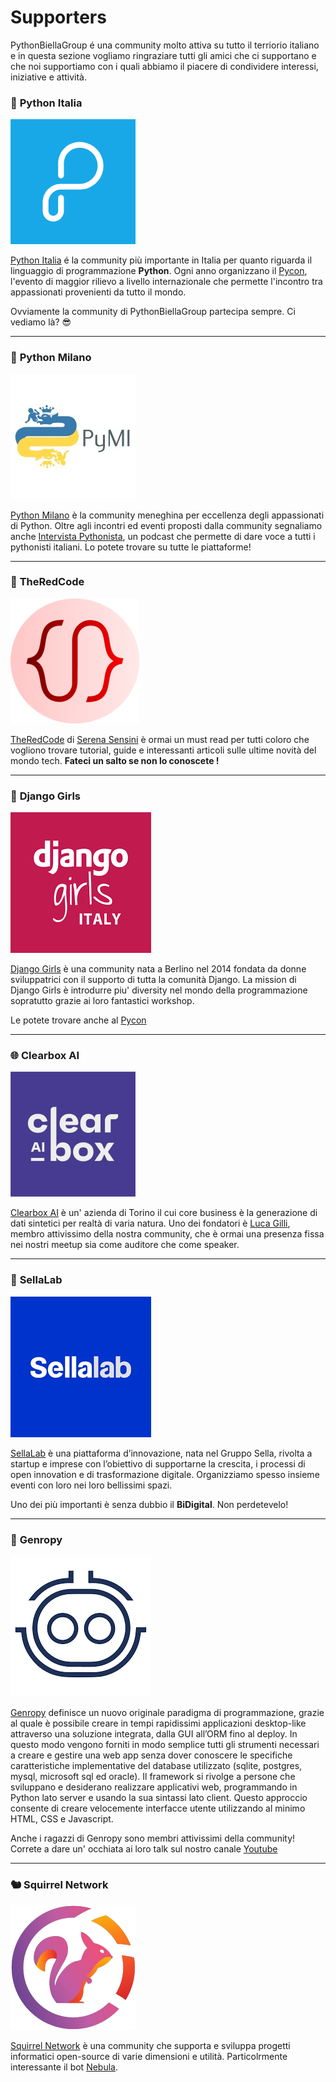 # Supporters

PythonBiellaGroup é una community molto attiva su tutto il terriorio italiano e in questa sezione vogliamo ringraziare tutti gli amici che ci supportano e che noi supportiamo con i quali abbiamo il piacere di condividere interessi, iniziative e attività.

### 🐍 **Python Italia**
![Image title](../static/images/supporters/python_italia_logo.png)

[Python Italia](http://www.python.it/) é la community più importante in Italia per quanto riguarda il linguaggio di programmazione **Python**. Ogni anno organizzano il [Pycon](https://pycon.it/en), l'evento di maggior rilievo a livello internazionale che permette l'incontro tra appassionati provenienti da tutto il mondo.

Ovviamente la community di PythonBiellaGroup partecipa sempre. Ci vediamo là? 😎

---

### 🐉 **Python Milano**

![Image title](../static/images/supporters/pymi_logo.jpg)

[Python Milano](https://milano.python.it/) è la community meneghina per eccellenza degli appassionati di Python. Oltre agli incontri ed eventi proposti dalla community segnaliamo anche [Intervista Pythonista](https://intervistapythonista.com/), un podcast che permette di dare voce a tutti i pythonisti italiani. Lo potete trovare su tutte le piattaforme!


---

### 🎒 **TheRedCode**

![Image title](../static/images/supporters/theredcode_logo.png)

[TheRedCode](https://www.theredcode.it) di [Serena Sensini](https://www.linkedin.com/in/serena-sensini/?originalSubdomain=it) è ormai un must read per tutti coloro che vogliono trovare tutorial, guide e interessanti articoli sulle ultime novità del mondo tech. **Fateci un salto se non lo conoscete !**

---
### 👩 **Django Girls**

![Image title](../static/images/supporters/django_girls_logo.png)

[Django Girls](https://www.fuzzybrains.org/) è una community nata a Berlino nel 2014 fondata da donne sviluppatrici con il supporto di tutta la comunità Django.
La mission di Django Girls è introdurre piu' diversity nel mondo della programmazione sopratutto grazie ai loro fantastici workshop.

Le potete trovare anche al [Pycon](https://djangogirls.org/en/pyconitalia/)


---
### 🌐 **Clearbox AI**

![Image title](../static/images/supporters/clearboxai_logo.jpg)

[Clearbox AI](https://www.clearbox.ai/) è un' azienda di Torino il cui core business è la generazione di dati sintetici per realtà di varia natura. Uno dei fondatori è [Luca Gilli](https://www.linkedin.com/in/luca-gilli/?originalSubdomain=it), membro attivissimo della nostra community, che è ormai una presenza fissa nei nostri meetup sia come auditore che come speaker.

---

### 🌌 **SellaLab**

![Image title](../static/images/supporters/sellalab_logo.png)

[SellaLab](https://sellalab.com/) è una piattaforma d’innovazione, nata nel Gruppo Sella, rivolta a startup e imprese con l’obiettivo di supportarne la crescita, i processi di open innovation e di trasformazione digitale.
Organizziamo spesso insieme eventi con loro nei loro bellissimi spazi.

Uno dei più importanti è senza dubbio il **BiDigital**. Non perdetevelo!

---

### 👾 **Genropy**

![Image title](../static/images/supporters/genropy_logo.png)

[Genropy](https://www.genropy.org/) definisce un nuovo originale paradigma di programmazione, grazie al quale è possibile creare in tempi rapidissimi applicazioni desktop-like attraverso una soluzione integrata, dalla GUI all’ORM fino al deploy. In questo modo vengono forniti in modo semplice tutti gli strumenti necessari a creare e gestire una web app senza dover conoscere le specifiche caratteristiche implementative del database utilizzato (sqlite, postgres, mysql, microsoft sql ed oracle).
Il framework si rivolge a persone che sviluppano e desiderano realizzare applicativi web, programmando in Python lato server e usando la sua sintassi lato client. Questo approccio consente di creare velocemente interfacce utente utilizzando al minimo HTML, CSS e Javascript.

Anche i ragazzi di Genropy sono membri attivissimi della community! Correte a dare un' occhiata ai loro talk sul nostro canale [Youtube](https://www.youtube.com/watch?v=41M-UL3lZs4&list=PLyaoAB2kb_ZHZbEblU86R6Vttwl-Cplr2&pp=iAQB)

---

### 🐿 **Squirrel Network**
![Image title](../static/images/supporters/squirrel_network_logo.png)

[Squirrel Network](https://squirrel-network.online/#) è una community che supporta e sviluppa progetti informatici open-source di varie dimensioni e utilità.
Particolrmente interessante il bot [Nebula](https://squirrel-network.online/#api).
